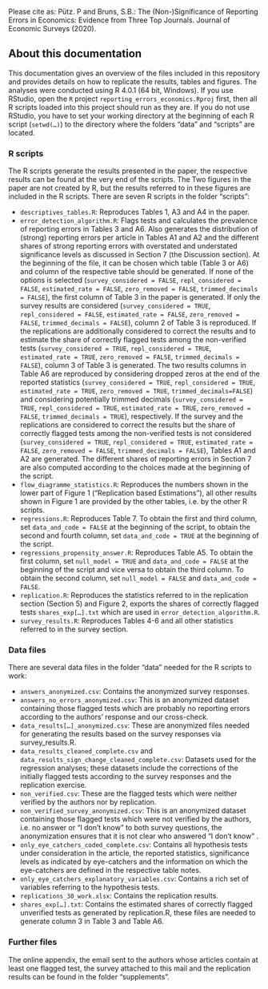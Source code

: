 Please cite as: 
Pütz. P and Bruns, S.B.: The (Non-)Significance of Reporting Errors in Economics: Evidence from Three Top Journals. Journal of Economic Surveys (2020).

## About this documentation
This documentation gives an overview of the files included in this repository and provides details on how to replicate the results, tables and figures. The analyses were conducted using R 4.0.1 (64 bit, Windows). 
If you use RStudio, open the `R` project 
`reporting_errors_economics.Rproj` first, then all R scripts loaded into this project should run as they are. If you do not use RStudio, you have to set your working directory at the beginning of each R script (`setwd(…)`) to the directory where the folders “data” and “scripts” are located.

### R scripts

The R scripts generate the results presented in the paper, the respective results can be found at the very end of the scripts. The Two figures in the paper are not created by R, but the results referred to in these figures are included in the R scripts. There are seven R scripts in the folder “scripts”:  

* `descriptives_tables.R`: Reproduces Tables 1, A3 and A4 in the paper.
* `error_detection_algorithm.R`: Flags tests and calculates the prevalence of reporting errors in Tables 3 and A6. Also generates the distribution of (strong) reporting errors per article in Tables A1 and A2 and the different shares of strong reporting errors with overstated and understated significance levels as discussed in Section 7 (the Discussion section). At the beginning of the file, it can be chosen which table (Table 3 or A6) and column of the respective table should be generated. If none of the options is selected (`survey_considered = FALSE`, `repl_considered = FALSE`, `estimated_rate = FALSE`, `zero_removed = FALSE`, `trimmed_decimals = FALSE`), the first column of Table 3 in the paper is generated. If only the survey results are considered (`survey_considered = TRUE`, `repl_considered = FALSE`, `estimated_rate = FALSE`, `zero_removed = FALSE`, `trimmed_decimals = FALSE`), column 2 of Table 3 is reproduced. If the replications are additionally considered to correct the results and to estimate the share of correctly flagged tests among the non-verified tests (`survey_considered = TRUE`, `repl_considered = TRUE`, `estimated_rate = TRUE`, `zero_removed = FALSE`, `trimmed_decimals = FALSE`), column 3 of Table 3 is generated. The two results columns in Table A6 are reproduced by considering dropped zeros at the end of the reported statistics (`survey_considered = TRUE`, `repl_considered = TRUE`, `estimated_rate = TRUE`, `zero_removed = TRUE`, `trimmed_decimals=FALSE`) and considering potentially trimmed decimals (`survey_considered = TRUE`, `repl_considered = TRUE`, `estimated_rate = TRUE`, `zero_removed = FALSE`, `trimmed_decimals = TRUE`), respectively. If the survey and the replications are considered to correct the results but the share of correctly flagged tests among the non-verified tests is not considered (`survey_considered = TRUE`, `repl_considered = TRUE`, `estimated_rate = FALSE`, `zero_removed = FALSE`, `trimmed_decimals = FALSE`), Tables A1 and A2 are generated.
The different shares of reporting errors in Section 7 are also computed according to the choices made at the beginning of the script.
* `flow_diagramme_statistics.R`: Reproduces the numbers shown in the lower part of Figure 1 (“Replication based Estimations”), all other results shown in Figure 1 are provided by the other tables, i.e. by the other R scripts.
* `regressions.R`: Reproduces Table 7. To obtain the first and third column, set `data_and_code = FALSE` at the beginning of the script, to obtain the second and fourth column, set `data_and_code = TRUE` at the beginning of the script. 
* `regressions_propensity_answer.R`: Reproduces Table A5. To obtain the first column, set `null_model = TRUE` and `data_and_code = FALSE` at the beginning of the script and vice versa to obtain the third column. To obtain the second column, set `null_model = FALSE` and `data_and_code = FALSE`.
* `replication.R`: Reproduces the statistics referred to in the replication section (Section 5) and Figure 2, exports the shares of correctly flagged tests `shares_exp[…].txt` which are used in `error_detection_algorithm.R`.
* `survey_results.R`: Reproduces Tables 4-6 and all other statistics referred to in the survey section.


### Data files
There are several data files in the folder “data” needed for the R scripts to work:  

* `answers_anonymized.csv`: Contains the anonymized survey responses. 
* `answers_no_errors_anonymized.csv`: This is an anonymized dataset containing those flagged tests which are probably no reporting errors according to the authors’ response and our cross-check.
* `data_results[…]_anonymized.csv`: These are anonymized files needed for generating the results based on the survey responses via survey_results.R.
* `data_results_cleaned_complete.csv` and `data_results_sign_change_cleaned_complete.csv`: Datasets used for the regression analyses; these datasets include the corrections of the initially flagged tests according to the survey responses and the replication exercise.
* `non_verified.csv`: These are the flagged tests which were neither verified by the authors nor by replication.
* `non_verified_survey_anonymized.csv`: This is an anonymized dataset containing those flagged tests which were not verified by the authors, i.e. no answer or “I don’t know” to both survey questions, the anonymization ensures that it is not clear who answered “I don’t know” .
* `only_eye_catchers_coded_complete.csv`: Contains all hypothesis tests under consideration in the article, the reported statistics, significance levels as indicated by eye-catchers and the information on which the eye-catchers are defined in the respective table notes.
* `only_eye_catchers_explanatory_variables.csv`: Contains a rich set of variables referring to the hypothesis tests.
* `replications_30_work.xlsx`: Contains the replication results.
* `shares_exp[…].txt`: Contains the estimated shares of correctly flagged unverified tests as generated by replication.R, these files are needed to generate column 3 in Table 3 and Table A6.

### Further files
The online appendix, the email sent to the authors whose articles contain at least one flagged test, the survey attached to this mail and the replication results can be found in the folder “supplements”.

